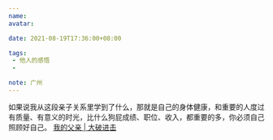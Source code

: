 ```yaml
---
name:
avatar:

date: 2021-08-19T17:36:00+08:00

tags:
 - 他人的感悟
 - 

note: 广州
---
```

如果说我从这段亲子关系里学到了什么，那就是自己的身体健康，和重要的人度过有质量、有意义的时光，比什么狗屁成绩、职位、收入，都重要的多，你必须自己照顾好自己。
[我的父亲 | 大破进击](https://jesor.me/2021/my-father/)